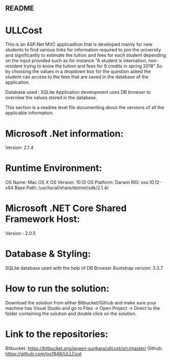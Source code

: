 ## README
# ULLCost

This is an ASP.Net MVC applicadtion that is developed mainly for new students to find various links for information required to join the university and significantly to estimate the tuition and fees for each student depending on the input provided such as for instance "A student is internation, non-resident trying to know the tuition and fees for 9 credits in spring 2018" 
So by choosing the values in a dropdown box for the question asked the student can access to the fees that are saved in the database of the application.

Database used : SQLite 
Application development uses DB browser to overview the values stored in the database.

This section is a readme level file documenting about the versions of all the applicable information.

# Microsoft .Net information: 
Version:         2.1.4 

# Runtime Environment:
 OS Name:     Mac OS X
 OS Version:  10.13
 OS Platform: Darwin
 RID:         osx.10.12-x64
 Base Path:   /usr/local/share/dotnet/sdk/2.1.4/

# Microsoft .NET Core Shared Framework Host:
 Version  : 2.0.5

# Database & Styling:
SQLite database used with the help of DB Browser
Bootstrap version: 3.3.7

# How to run the solution:
Download the solution from either Bitbucket/Github and make sure your machine has Visual Studio and go to Files -> Open Project -> Direct to the folder containing the solution and double click on the solution.
# Link to the repositories:
Bitbucket: https://bitbucket.org/jayasri-sunkara/ullcost/src/master/ 
Github: https://github.com/jxs1948/ULLCost

